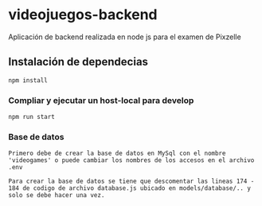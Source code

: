 # videojuegos-backend
Aplicación de backend realizada en node js para el examen de Pixzelle

## Instalación de dependecias
```
npm install
```

### Compliar y ejecutar un host-local para develop
```
npm run start
```

### Base de datos
```
Primero debe de crear la base de datos en MySql con el nombre 'videogames' o puede cambiar los nombres de los accesos en el archivo .env

Para crear la base de datos se tiene que descomentar las lineas 174 - 184 de codigo de archivo database.js ubicado en models/database/.. y solo se debe hacer una vez.
```